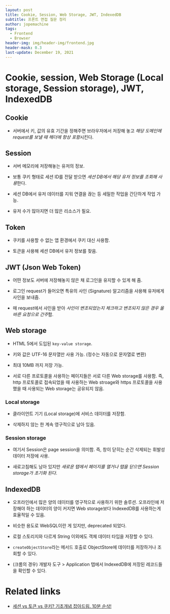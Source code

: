 ```yaml
---
layout: post
title: Cookie, Session, Web Storage, JWT, IndexedDB
subtitle: 프론트 면접 질문 정리
author: jopemachine
tags:
  - Frontend
  - Browser
header-img: img/header-img/frontend.jpg
header-mask: 0.3
last-update: December 19, 2021
---
```


# Cookie, session, Web Storage (Local storage, Session storage), JWT, IndexedDB

## Cookie

- 서버에서 키, 값의 유효 기간을 정해주면 브라우저에서 저장해 놓고 *해당 도메인에 request를 보낼 때 헤더에 항상 포함*시킨다.

## Session

- 서버 메모리에 저장해놓는 유저의 정보.

- 보통 쿠키 형태로 세션 ID를 전달 받으면 *세션 DB에서 해당 유저 정보를 조회해 사용*한다.

- 세션 DB에서 유저 데이터를 지워 연결을 끊는 등 세밀한 작업을 간단하게 작업 가능.

- 유저 수가 많아지면 더 많은 리소스가 필요.

## Token

- 쿠키를 사용할 수 없는 앱 환경에서 쿠키 대신 사용함.

- 토큰을 사용해 세션 DB에서 유저 정보를 찾음.

## JWT (Json Web Token)

- 어떤 정보도 서버에 저장해놓지 않은 채 로그인을 유지할 수 있게 해 줌.

- 로그인 request가 들어오면 특유의 사인 (Signature) 알고리즘을 사용해 유저에게 사인을 보내줌.

- 매 request에서 사인을 받아 *사인이 변조되었는지 체크하고 변조되지 않은 경우 올바른 요청으로 간주*함.

## Web storage

- HTML 5에서 도입된 `key-value storage`.

- 키와 값은 UTF-16 문자열만 사용 가능. (정수는 자동으로 문자열로 변환)

- 최대 10MB 까지 저장 가능.

- 서로 다른 프로토콜을 사용하는 페이지들은 서로 다른 Web storage를 사용함. 즉, http 프로토콜로 접속되었을 때 사용하는 Web stroage와 https 프로토콜을 사용했을 때 사용되는 Web storage는 공유되지 않음.

### Local storage

- 클라이언트 기기 (Local storage)에 서비스 데이터를 저장함.

- 삭제하지 않는 한 계속 영구적으로 남아 있음.

### Session storage

- 여기서 Session은 page session을 의미함. 즉, 창이 닫히는 순간 삭제되는 휘발성 데이터 저장에 사용.

- 새로고침해도 남아 있지만 *새로운 탭에서 페이지를 열거나 탭을 닫으면 Session storage가 초기화 된다*.

## IndexedDB

- 오프라인에서 많은 양의 데이터를 영구적으로 사용하기 위한 솔루션. 오프라인에 저장해야 하는 데이터의 양이 커지면 Web storage보다 IndexedDB를 사용하는게 효율적일 수 있음.

- 비슷한 용도로 WebSQL이란 게 있지만, deprecated 되었다.

- 로컬 스토리지와 다르게 String 이외에도 객체 데이터 타입을 저장할 수 있다.

- `createObjectStore`라는 메서드 호출로 ObjectStore에 데이터를 저장하거나 조회할 수 있다.

- (크롬의 경우) 개발자 도구 > Application 탭에서 IndexedDB에 저장된 레코드들을 확인할 수 있다.

# Related links

- [세션 vs 토큰 vs 쿠키? 기초개념 잡아드림. 10분 순삭!](https://www.youtube.com/watch?v=tosLBcAX1vk)